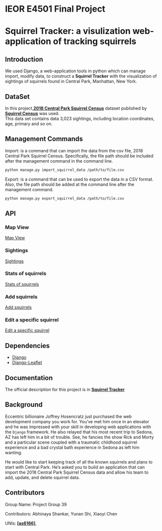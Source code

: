 # IEOR E4501 Final Project
# Squirrel Tracker: a visulization web-application of tracking squirrels


## Introduction

We used Django, a web-application tools in python which can manage import, modify data, to construct a **Squirrel Tracker** with the  visualization of sightings of squirrels found in Central Park, Manhattan, New York.


## DataSet
In this project,[**2018 Central Park Squirrel Census**](https://data.cityofnewyork.us/Environment/2018-Central-Park-Squirrel-Census-Squirrel-Data/vfnx-vebw) dataset published by [**Squirrel Census**](https://www.thesquirrelcensus.com/) was used.  
This data set contains data 3,023 sightings, including location coordinates, age, primary and so on. 


## Management Commands
Import: is a command that can import the data from the csv file, 2018 Central Park Squirrel Census. Specifically, the file path should be included after the management command in the command line. 

```sh
python manage.py import_squirrel_data /path/to/file.csv
```

Export: is a command that can be used to export the data in a CSV format. Also, the file path should be added at the command line after the management command.

```sh
python manage.py export_squirrel_data /path/to/file.csv
```

## API

### Map View    
[Map View](https://my-project1-254718.appspot.com/map/)   

### Sightings 
[Sightings](https://my-project1-254718.appspot.com/sightings/)

### Stats of squirrels
[Stats of squirrels](https://my-project1-254718.appspot.com/sightings/stats)

### Add squirrels
[Add squirrels](https://my-project1-254718.appspot.com/sightings/add/)

### Edit a specific squirrel
[Edit a specific squirrel](https://my-project1-254718.appspot.com/sightings/37F-PM-1014-03/)

## Dependencies
- [Django](https://www.djangoproject.com)
- [Django-Leaflet](https://django-leaflet.readthedocs.io/en/latest/)  

## Documentation
The official description for this project is in 
[**Squirrel Tracker**](https://docs.google.com/document/d/1SPv3fMDKiemrR86rD-S9ecvI2npz3PljDzwCfxK2x5g/edit)

## Background
Eccentric billionaire Joffrey Hosencratz just purchased the web development company you work for. You’ve met him once in an elevator and he was impressed with your skill in developing web applications with the ``Django`` framework. He also relayed that his most recent trip to Sedona, AZ has left him in a bit of trouble. See, he fancies the show Rick and Morty and a particular scene coupled with a traumatic childhood squirrel experience and a bad crystal bath experience in Sedona as left him wanting. 

He would like to start keeping track of all the known squirrels and plans to start with Central Park. He’s asked you to build an application that can import the 2018 Central Park Squirrel Census data and allow his team to add, update, and delete squirrel data. 


## Contributors

Group Name: Project Group 39

Contributors: Abhinaya Shankar, Yunan Shi, Xiaoyi Chen

UNIs: [**[as6166]**](https://github.com/as6166), 



